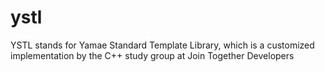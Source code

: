 # ystl
YSTL stands for Yamae Standard Template Library, which is a customized implementation by the C++ study group at Join Together Developers

